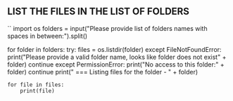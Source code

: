 ## LIST THE FILES IN THE LIST OF FOLDERS

``
import os
folders = input("Please provide list of folders names with spaces in between:").split()

for folder in folders:
    try:
        files = os.listdir(folder)
    except FileNotFoundError:
        print("Please provide a valid folder name, looks like folder does not exist" + folder)
        continue
    except PermissionError:
        print("No access to this folder:" + folder)
        continue
    print(" === Listing files for the folder - " + folder)

    for file in files:
        print(file)
